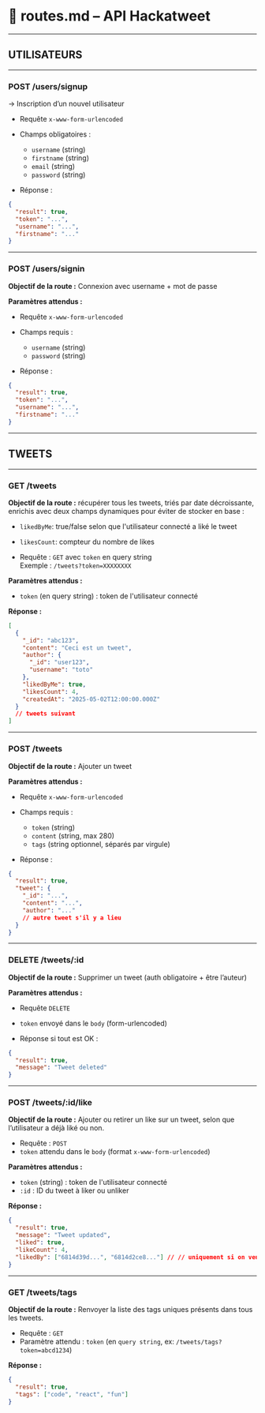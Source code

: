 # 📁 routes.md – API Hackatweet

---

## UTILISATEURS

---

### POST /users/signup

→ Inscription d’un nouvel utilisateur

- Requête `x-www-form-urlencoded`
- Champs obligatoires :

  - `username` (string)
  - `firstname` (string)
  - `email` (string)
  - `password` (string)

- Réponse :

```json
{
  "result": true,
  "token": "...",
  "username": "...",
  "firstname": "..."
}
```

---

### POST /users/signin

**Objectif de la route :** Connexion avec username + mot de passe

**Paramètres attendus :**

- Requête `x-www-form-urlencoded`
- Champs requis :

  - `username` (string)
  - `password` (string)

- Réponse :

```json
{
  "result": true,
  "token": "...",
  "username": "...",
  "firstname": "..."
}
```

---

## TWEETS

---

### GET /tweets

**Objectif de la route :** récupérer tous les tweets, triés par date décroissante, enrichis avec deux champs dynamiques pour éviter de stocker en base :

- `likedByMe`: true/false selon que l'utilisateur connecté a liké le tweet
- `likesCount`: compteur du nombre de likes

- Requête : `GET` avec `token` en query string  
  Exemple : `/tweets?token=XXXXXXXX`

**Paramètres attendus :**

- `token` (en query string) : token de l'utilisateur connecté

**Réponse :**

```json
[
  {
    "_id": "abc123",
    "content": "Ceci est un tweet",
    "author": {
      "_id": "user123",
      "username": "toto"
    },
    "likedByMe": true,
    "likesCount": 4,
    "createdAt": "2025-05-02T12:00:00.000Z"
  }
  // tweets suivant
]
```

---

### POST /tweets

**Objectif de la route :** Ajouter un tweet

**Paramètres attendus :**

- Requête `x-www-form-urlencoded`
- Champs requis :

  - `token` (string)
  - `content` (string, max 280)
  - `tags` (string optionnel, séparés par virgule)

- Réponse :

```json
{
  "result": true,
  "tweet": {
    "_id": "...",
    "content": "...",
    "author": "..."
    // autre tweet s'il y a lieu
  }
}
```

---

### DELETE /tweets/:id

**Objectif de la route :** Supprimer un tweet (auth obligatoire + être l’auteur)

**Paramètres attendus :**

- Requête `DELETE`
- `token` envoyé dans le `body` (form-urlencoded)

- Réponse si tout est OK :

```json
{
  "result": true,
  "message": "Tweet deleted"
}
```

---

### POST /tweets/:id/like

**Objectif de la route :** Ajouter ou retirer un like sur un tweet, selon que l’utilisateur a déjà liké ou non.

- Requête : `POST`
- `token` attendu dans le `body` (format `x-www-form-urlencoded`)

**Paramètres attendus :**

- `token` (string) : token de l'utilisateur connecté
- `:id` : ID du tweet à liker ou unliker

**Réponse :**

```json
{
  "result": true,
  "message": "Tweet updated",
  "liked": true,
  "likeCount": 4,
  "likedBy": ["6814d39d...", "6814d2ce8..."] // // uniquement si on veut savoir tous les user qui ont liké le tweet
}
```

---

### GET /tweets/tags

**Objectif de la route :** Renvoyer la liste des tags uniques présents dans tous les tweets.

- Requête : `GET`
- Paramètre attendu : `token` (en `query string`, ex: `/tweets/tags?token=abcd1234`)

**Réponse :**

```json
{
  "result": true,
  "tags": ["code", "react", "fun"]
}
```
